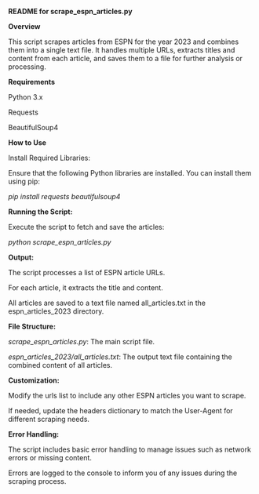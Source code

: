 **README for scrape_espn_articles.py**

**Overview**

This script scrapes articles from ESPN for the year 2023 and combines them into a single text file. It handles multiple URLs, extracts titles and content from each article, and saves them to a file for further analysis or processing.

**Requirements**

Python 3.x

Requests

BeautifulSoup4

**How to Use**

Install Required Libraries:

Ensure that the following Python libraries are installed. You can install them using pip:

*pip install requests beautifulsoup4*

**Running the Script:**

Execute the script to fetch and save the articles:

*python scrape_espn_articles.py*

**Output:**

The script processes a list of ESPN article URLs.

For each article, it extracts the title and content.

All articles are saved to a text file named all_articles.txt in the espn_articles_2023 directory.

**File Structure:**

*scrape_espn_articles.py*: The main script file.

*espn_articles_2023/all_articles.txt*: The output text file containing the combined content of all articles.

**Customization:**

Modify the urls list to include any other ESPN articles you want to scrape.

If needed, update the headers dictionary to match the User-Agent for different scraping needs.

**Error Handling:**

The script includes basic error handling to manage issues such as network errors or missing content.

Errors are logged to the console to inform you of any issues during the scraping process.
